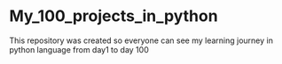 # My_100_projects_in_python
This repository was created so everyone can see my learning journey in python language from day1 to day 100

